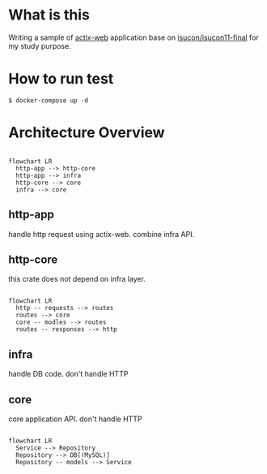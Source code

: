 # What is this

Writing a sample of [actix-web](https://actix.rs/) application base on [isucon/isucon11-final](https://github.com/isucon/isucon11-final) for my study purpose.

# How to run test

```
$ docker-compose up -d
```

# Architecture Overview

```mermaid

flowchart LR
  http-app --> http-core
  http-app --> infra
  http-core --> core
  infra --> core
```

## http-app
handle http request using actix-web.
combine infra API.

## http-core
this crate does not depend on infra layer.

```mermaid

flowchart LR
  http -- requests --> routes
  routes --> core
  core -- modles --> routes
  routes -- responses --> http
```

## infra
handle DB code. don't handle HTTP

## core
core application API. don't handle HTTP

```mermaid

flowchart LR
  Service --> Repository
  Repository --> DB[(MySQL)]
  Repository -- models --> Service
```

